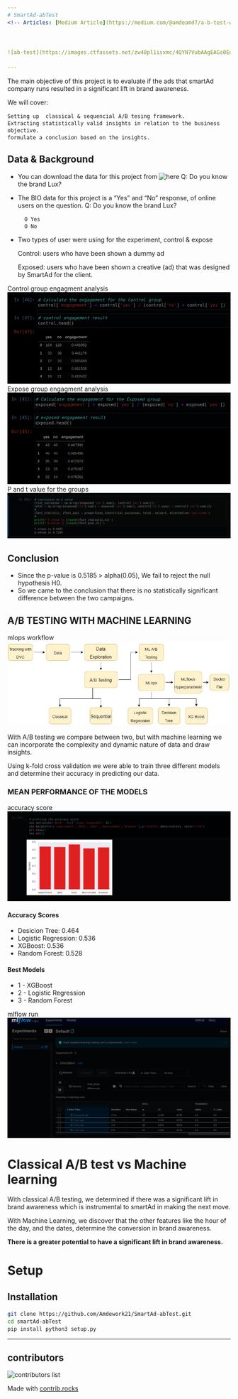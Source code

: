 ```yaml
---
# SmartAd-abTest
<!-- Articles: [Medium Article](https://medium.com/@amdeamd7/a-b-test-with-machine-learning-2a3b4ed23487) -->



![ab-test](https://images.ctfassets.net/zw48pl1isxmc/4QYN7VubAAgEAGs0EuWguw/165749ef2fa01c1c004b6a167fd27835/ab-testing.png)

---
```

The main objective of this project is to evaluate if the ads that smartAd company runs resulted in a significant lift in brand awareness. 

We will cover:

    Setting up  classical & sequencial A/B tesing framework.
    Extracting statistically valid insights in relation to the business objective.
    formulate a conclusion based on the insights.

## Data & Background
- You can download the data for this project from ![here](https://drive.google.com/file/d/1wZwpTspjw9iE-ByzSFdqem_BXD_yf4uw/view?usp=sharing)
    Q: Do you know the brand Lux?

- The BIO data for this project is a “Yes” and “No” response, of online users on the  question.
    Q: Do you know the brand Lux?

        O Yes
        O No

- Two types of user were using for the experiment, control & expose

    Control: users who have been shown a dummy ad

    Exposed: users who have been shown a creative (ad) that was designed by SmartAd for the client.

Control group engagment analysis
![model](images/control%20engagment.png)
Expose group engagment analysis
![model](images/exposed%20engagment.png)
P and t value for the groups
![model](images/p%20value.png)

## Conclusion

* Since the p-value is 0.5185 > alpha(0.05), We fail to reject the null hypothesis H0.
* So we came to the conclusion that there is no statistically significant difference between the two campaigns.

## A/B TESTING WITH MACHINE LEARNING

mlops workflow
![model](images/pic.jpg)

With A/B testing we compare between two, but with machine learning we can incorporate
the complexity and dynamic nature of data and draw insights.

Using k-fold cross validation we were able to train
three different models and determine their
accuracy in predicting our data.

### MEAN PERFORMANCE OF THE MODELS

accuracy score
![model](images/as.png)

#### Accuracy Scores

* Desicion Tree: 0.464
* Logistic Regression: 0.536
* XGBoost: 0.536
* Random Forest: 0.528
#### Best Models

* 1 - XGBoost
* 2 - Logistic Regression
* 3 - Random Forest

mlflow run
![model](images/mlflow%20run.png)
# Classical A/B test vs Machine learning

With classical A/B testing, we determined if there was a significant lift in brand awareness which is instrumental to smartAd in making the next move.

With Machine Learning, we discover that the other features like the hour of the day, and the dates, determine the conversion in brand awareness.

**There is a greater potential to have a significant lift in brand awareness.**


# Setup

## Installation

```bash
git clone https://github.com/Amdework21/SmartAd-abTest.git
cd smartAd-abTest
pip install python3 setup.py
```

---

## contributors

![contributors list](https://avatars.githubusercontent.com/u/56429095?s=400&u=11cab3d1de898a0ab4216ee4c5203e8819e64b5c&v=4)

Made with [contrib.rocks](https://contrib.rocks)